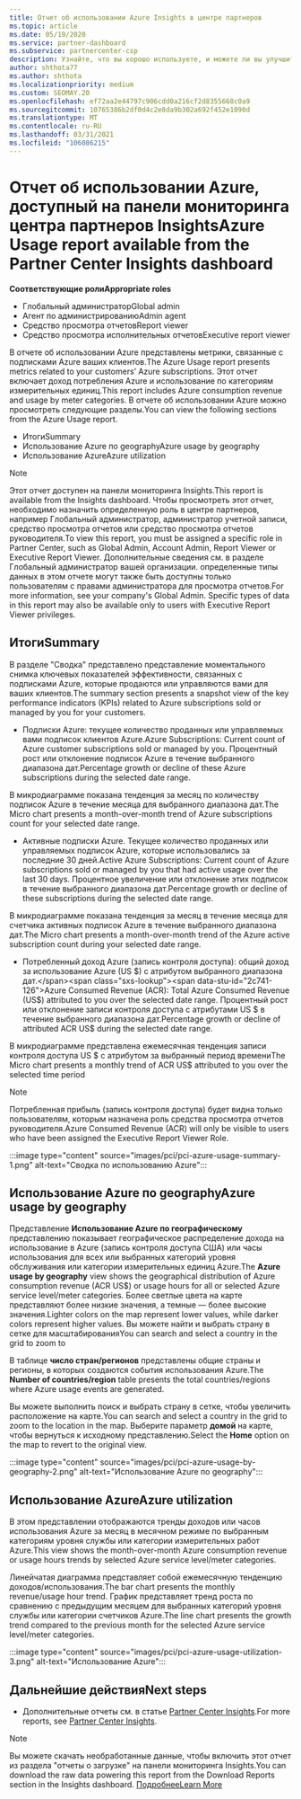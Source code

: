 ```yaml
---
title: Отчет об использовании Azure Insights в центре партнеров
ms.topic: article
ms.date: 05/19/2020
ms.service: partner-dashboard
ms.subservice: partnercenter-csp
description: Узнайте, что вы хорошо используете, и можете ли вы улучшить использование подписок Azure, которые вы продаете или управляете клиентами.
author: shthota77
ms.author: shthota
ms.localizationpriority: medium
ms.custom: SEOMAY.20
ms.openlocfilehash: ef72aa2e44797c906cdd0a216cf2d8355668c0a9
ms.sourcegitcommit: 10765386b2df0d4c2e8da9b302a692f452e1090d
ms.translationtype: MT
ms.contentlocale: ru-RU
ms.lasthandoff: 03/31/2021
ms.locfileid: "106086215"
---
```

# <a name="azure-usage-report-available-from-the-partner-center-insights-dashboard"></a><span data-ttu-id="2c741-103">Отчет об использовании Azure, доступный на панели мониторинга центра партнеров Insights</span><span class="sxs-lookup"><span data-stu-id="2c741-103">Azure Usage report available from the Partner Center Insights dashboard</span></span>

<span data-ttu-id="2c741-104">**Соответствующие роли**</span><span class="sxs-lookup"><span data-stu-id="2c741-104">**Appropriate roles**</span></span>

- <span data-ttu-id="2c741-105">Глобальный администратор</span><span class="sxs-lookup"><span data-stu-id="2c741-105">Global admin</span></span>
- <span data-ttu-id="2c741-106">Агент по администрированию</span><span class="sxs-lookup"><span data-stu-id="2c741-106">Admin agent</span></span>
- <span data-ttu-id="2c741-107">Средство просмотра отчетов</span><span class="sxs-lookup"><span data-stu-id="2c741-107">Report viewer</span></span>
- <span data-ttu-id="2c741-108">Средство просмотра исполнительных отчетов</span><span class="sxs-lookup"><span data-stu-id="2c741-108">Executive report viewer</span></span>

<span data-ttu-id="2c741-109">В отчете об использовании Azure представлены метрики, связанные с подписками Azure ваших клиентов.</span><span class="sxs-lookup"><span data-stu-id="2c741-109">The Azure Usage report presents metrics related to your customers’ Azure subscriptions.</span></span> <span data-ttu-id="2c741-110">Этот отчет включает доход потребления Azure и использование по категориям измерительных единиц.</span><span class="sxs-lookup"><span data-stu-id="2c741-110">This report includes Azure consumption revenue and usage by meter categories.</span></span> <span data-ttu-id="2c741-111">В отчете об использовании Azure можно просмотреть следующие разделы.</span><span class="sxs-lookup"><span data-stu-id="2c741-111">You can view the following sections from the Azure Usage report.</span></span>

- <span data-ttu-id="2c741-112">Итоги</span><span class="sxs-lookup"><span data-stu-id="2c741-112">Summary</span></span>
- <span data-ttu-id="2c741-113">Использование Azure по geography</span><span class="sxs-lookup"><span data-stu-id="2c741-113">Azure usage by geography</span></span>
- <span data-ttu-id="2c741-114">Использование Azure</span><span class="sxs-lookup"><span data-stu-id="2c741-114">Azure utilization</span></span>

 > [!NOTE]
 > <span data-ttu-id="2c741-115">Этот отчет доступен на панели мониторинга Insights.</span><span class="sxs-lookup"><span data-stu-id="2c741-115">This report is available from the Insights dashboard.</span></span> <span data-ttu-id="2c741-116">Чтобы просмотреть этот отчет, необходимо назначить определенную роль в центре партнеров, например Глобальный администратор, администратор учетной записи, средство просмотра отчетов или средство просмотра отчетов руководителя.</span><span class="sxs-lookup"><span data-stu-id="2c741-116">To view this report, you must be assigned a specific role in Partner Center, such as Global Admin, Account Admin, Report Viewer or Executive Report Viewer.</span></span> <span data-ttu-id="2c741-117">Дополнительные сведения см. в разделе Глобальный администратор вашей организации. определенные типы данных в этом отчете могут также быть доступны только пользователям с правами администратора для просмотра отчетов.</span><span class="sxs-lookup"><span data-stu-id="2c741-117">For more information, see your company's Global Admin. Specific types of data in this report may also be available only to users with Executive Report Viewer privileges.</span></span>

## <a name="summary"></a><span data-ttu-id="2c741-118">Итоги</span><span class="sxs-lookup"><span data-stu-id="2c741-118">Summary</span></span>

<span data-ttu-id="2c741-119">В разделе "Сводка" представлено представление моментального снимка ключевых показателей эффективности, связанных с подписками Azure, которые продаются или управляются вами для ваших клиентов.</span><span class="sxs-lookup"><span data-stu-id="2c741-119">The summary section presents a snapshot view of the key performance indicators (KPIs) related to Azure subscriptions sold or managed by you for your customers.</span></span>  

- <span data-ttu-id="2c741-120">Подписки Azure: текущее количество проданных или управляемых вами подписок клиентов Azure.</span><span class="sxs-lookup"><span data-stu-id="2c741-120">Azure Subscriptions: Current count of Azure customer subscriptions sold or managed by you.</span></span>
<span data-ttu-id="2c741-121">Процентный рост или отклонение подписок Azure в течение выбранного диапазона дат.</span><span class="sxs-lookup"><span data-stu-id="2c741-121">Percentage growth or decline of these Azure subscriptions during the selected date range.</span></span>

<span data-ttu-id="2c741-122">В микродиаграмме показана тенденция за месяц по количеству подписок Azure в течение месяца для выбранного диапазона дат.</span><span class="sxs-lookup"><span data-stu-id="2c741-122">The Micro chart presents a month-over-month trend of Azure subscriptions count for your selected date range.</span></span>
- <span data-ttu-id="2c741-123">Активные подписки Azure. Текущее количество проданных или управляемых подписок Azure, которые использовались за последние 30 дней.</span><span class="sxs-lookup"><span data-stu-id="2c741-123">Active Azure Subscriptions: Current count of Azure subscriptions sold or managed by you that had active usage over the last 30 days.</span></span>
<span data-ttu-id="2c741-124">Процентное увеличение или отклонение этих подписок в течение выбранного диапазона дат.</span><span class="sxs-lookup"><span data-stu-id="2c741-124">Percentage growth or decline of these subscriptions during the selected date range.</span></span>

<span data-ttu-id="2c741-125">В микродиаграмме показана тенденция за месяц в течение месяца для счетчика активных подписок Azure в течение выбранного диапазона дат.</span><span class="sxs-lookup"><span data-stu-id="2c741-125">The Micro chart presents a month-over-month trend of the Azure active subscription count during your selected date range.</span></span>

- <span data-ttu-id="2c741-126">Потребленный доход Azure (запись контроля доступа): общий доход за использование Azure (US $) с атрибутом выбранного диапазона дат.</span><span class="sxs-lookup"><span data-stu-id="2c741-126">Azure Consumed Revenue (ACR): Total Azure Consumed Revenue (US$) attributed to you over the selected date range.</span></span>
<span data-ttu-id="2c741-127">Процентный рост или отклонение записи контроля доступа с атрибутами US $ в течение выбранного диапазона дат.</span><span class="sxs-lookup"><span data-stu-id="2c741-127">Percentage growth or decline of attributed ACR US$ during the selected date range.</span></span> 

<span data-ttu-id="2c741-128">В микродиаграмме представлена ежемесячная тенденция записи контроля доступа US $ с атрибутом за выбранный период времени</span><span class="sxs-lookup"><span data-stu-id="2c741-128">The Micro chart presents a monthly trend of ACR US$ attributed to you over the selected time period</span></span>


> [!NOTE]
 > <span data-ttu-id="2c741-129">Потребленная прибыль (запись контроля доступа) будет видна только пользователям, которым назначена роль средства просмотра отчетов руководителя.</span><span class="sxs-lookup"><span data-stu-id="2c741-129">Azure Consumed Revenue (ACR) will only be visible to users who have been assigned the Executive Report Viewer Role.</span></span>

:::image type="content" source="images/pci/pci-azure-usage-summary-1.png" alt-text="Сводка по использованию Azure":::

## <a name="azure-usage-by-geography"></a><span data-ttu-id="2c741-131">Использование Azure по geography</span><span class="sxs-lookup"><span data-stu-id="2c741-131">Azure usage by geography</span></span>

<span data-ttu-id="2c741-132">Представление **Использование Azure по географическому** представлению показывает географическое распределение дохода на использование в Azure (запись контроля доступа США) или часы использования для всех или выбранных категорий уровня обслуживания или категории измерительных единиц Azure.</span><span class="sxs-lookup"><span data-stu-id="2c741-132">The **Azure usage by geography** view shows the geographical distribution of Azure consumption revenue (ACR US$) or usage hours for all or selected Azure service level/meter categories.</span></span> <span data-ttu-id="2c741-133">Более светлые цвета на карте представляют более низкие значения, а темные — более высокие значения.</span><span class="sxs-lookup"><span data-stu-id="2c741-133">Lighter colors on the map represent lower values, while darker colors represent higher values.</span></span> <span data-ttu-id="2c741-134">Вы можете найти и выбрать страну в сетке для масштабирования</span><span class="sxs-lookup"><span data-stu-id="2c741-134">You can search and select a country in the grid to zoom to</span></span> 

<span data-ttu-id="2c741-135">В таблице **число стран/регионов** представлены общие страны и регионы, в которых создаются события использования Azure.</span><span class="sxs-lookup"><span data-stu-id="2c741-135">The **Number of countries/region** table presents the total countries/regions where Azure usage events are generated.</span></span>

<span data-ttu-id="2c741-136">Вы можете выполнить поиск и выбрать страну в сетке, чтобы увеличить расположение на карте.</span><span class="sxs-lookup"><span data-stu-id="2c741-136">You can search and select a country in the grid to zoom to the location in the map.</span></span> <span data-ttu-id="2c741-137">Выберите параметр **домой** на карте, чтобы вернуться к исходному представлению.</span><span class="sxs-lookup"><span data-stu-id="2c741-137">Select the **Home** option on the map to revert to the original view.</span></span>

:::image type="content" source="images/pci/pci-azure-usage-by-geography-2.png" alt-text="Использование Azure по geography":::

## <a name="azure-utilization"></a><span data-ttu-id="2c741-139">Использование Azure</span><span class="sxs-lookup"><span data-stu-id="2c741-139">Azure utilization</span></span>

<span data-ttu-id="2c741-140">В этом представлении отображаются тренды доходов или часов использования Azure за месяц в месячном режиме по выбранным категориям уровня службы или категории измерительных работ Azure.</span><span class="sxs-lookup"><span data-stu-id="2c741-140">This view shows the month-over-month Azure consumption revenue or usage hours trends by selected Azure service level/meter categories.</span></span> 

<span data-ttu-id="2c741-141">Линейчатая диаграмма представляет собой ежемесячную тенденцию доходов/использования.</span><span class="sxs-lookup"><span data-stu-id="2c741-141">The bar chart presents the monthly revenue/usage hour trend.</span></span> <span data-ttu-id="2c741-142">График представляет тренд роста по сравнению с предыдущим месяцем для выбранных категорий уровня службы или категории счетчиков Azure.</span><span class="sxs-lookup"><span data-stu-id="2c741-142">The line chart presents the growth trend compared to the previous month for the selected Azure service level/meter categories.</span></span>

:::image type="content" source="images/pci/pci-azure-usage-utilization-3.png" alt-text="Использование Azure":::

## <a name="next-steps"></a><span data-ttu-id="2c741-144">Дальнейшие действия</span><span class="sxs-lookup"><span data-stu-id="2c741-144">Next steps</span></span>

- <span data-ttu-id="2c741-145">Дополнительные отчеты см. в статье [Partner Center Insights](partner-center-insights.md).</span><span class="sxs-lookup"><span data-stu-id="2c741-145">For more reports, see [Partner Center Insights](partner-center-insights.md).</span></span>

>[!NOTE] 
> <span data-ttu-id="2c741-146">Вы можете скачать необработанные данные, чтобы включить этот отчет из раздела "отчеты о загрузке" на панели мониторинга Insights.</span><span class="sxs-lookup"><span data-stu-id="2c741-146">You can download the raw data powering this report from the Download Reports section in the Insights dashboard.</span></span> [<span data-ttu-id="2c741-147">Подробнее</span><span class="sxs-lookup"><span data-stu-id="2c741-147">Learn More</span></span>](pci-download-reports.md) 

